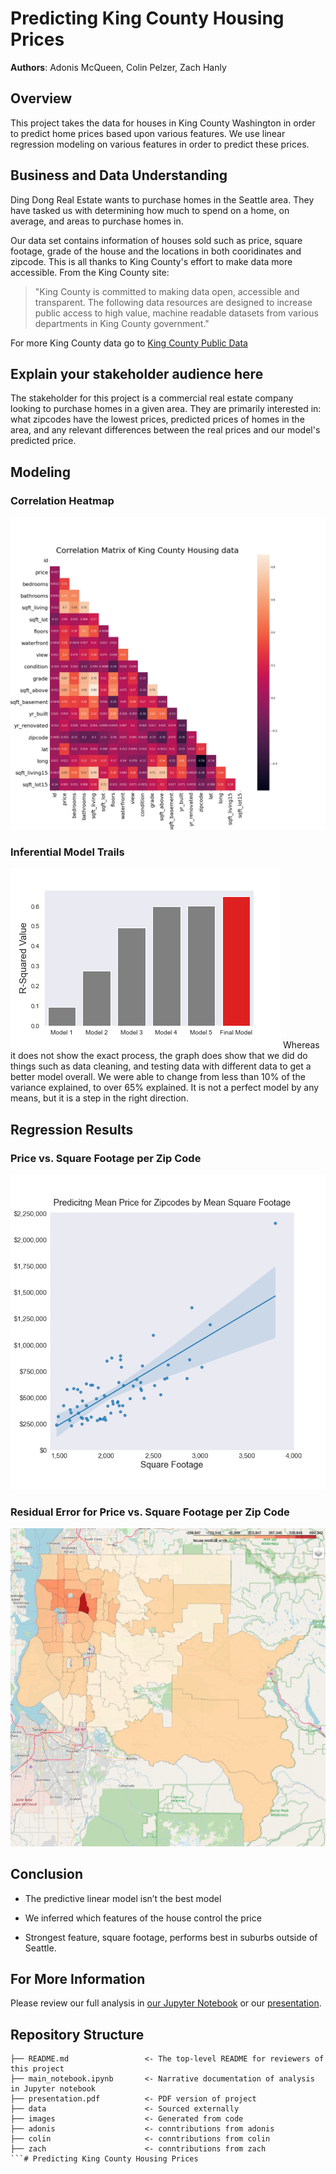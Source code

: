 # Predicting King County Housing Prices

**Authors**: Adonis McQueen, Colin Pelzer, Zach Hanly

## Overview
This project takes the data for houses in King County Washington in order to predict home prices based upon various features. We use linear regression modeling on various features in order to predict these prices. 

## Business and Data Understanding
Ding Dong Real Estate wants to purchase homes in the Seattle area. They have tasked us with determining how much to spend on a home, on average, and areas to purchase homes in. 

Our data set contains information of houses sold such as price, square footage, grade of the house and the locations in both cooridinates and zipcode. This is all thanks to King County's effort to make data more accessible. 
From the King County site:
<blockquote cite="https://kingcounty.gov/about/website/Transparency.aspx">
"King County is committed to making data open, accessible and transparent. The following data resources are designed to increase public access to high value, machine readable datasets from various departments in King County government."</blockquote>

For more King County data go to [King County Public Data](https://kingcounty.gov/services/data.aspx)

## Explain your stakeholder audience here
The stakeholder for this project is a commercial real estate company looking to purchase homes in a given area. They are primarily interested in: what zipcodes have the lowest prices, predicted prices of homes in the area, and any relevant differences between the real prices and our model's predicted price.

## Modeling
### Correlation Heatmap
<img src="images/corr_heatmap.png" width="1000" height="500" />

### Inferential Model Trails
![ModelProgression plot](images/ModelProgression.png)
Whereas it does not show the exact process, the graph does show that we did do things such as data cleaning, and testing data with different data to get a better model overall. We were able to change from less than 10% of the variance explained, to over 65% explained. It is not a perfect model by any means, but it is a step in the right direction.

## Regression Results
### Price vs. Square Footage per Zip Code
![Zipcode Regression plot](images/zipcode_regression.png)

### Residual Error for Price vs. Square Footage per Zip Code
![Zipcode Map](images/map.png)

## Conclusion
* The predictive linear model isn’t the best model

* We inferred which features of  the house control the price

* Strongest feature, square footage,  performs best in suburbs outside of Seattle.

## For More Information

Please review our full analysis in [our Jupyter Notebook](./main_notebook.ipynb) or our [presentation](./presentation.pdf).

## Repository Structure

```
├── README.md                 <- The top-level README for reviewers of this project
├── main_notebook.ipynb       <- Narrative documentation of analysis in Jupyter notebook
├── presentation.pdf          <- PDF version of project 
├── data                      <- Sourced externally
├── images                    <- Generated from code
├── adonis                    <- conntributions from adonis
├── colin                     <- conntributions from colin
├── zach                      <- conntributions from zach
```# Predicting King County Housing Prices
